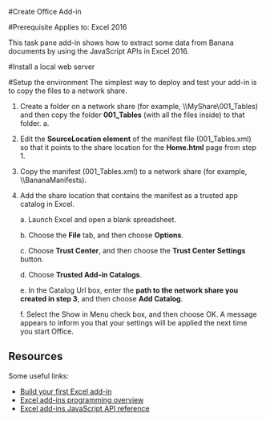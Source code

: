 #Create Office Add-in

#Prerequisite
Applies to: Excel 2016


This task pane add-in shows how to extract some data from Banana documents by using the JavaScript APIs in Excel 2016.

#Install a local web server

#Setup the environment
The simplest way to deploy and test your add-in is to copy the files to a network share.


1. Create a folder on a network share (for example, \\\MyShare\001_Tables) and then copy the folder **001_Tables** (with all the files inside) to that folder.
	a. 

2. Edit the **SourceLocation element** of the manifest file (001_Tables.xml) so that it points to the share location for the **Home.html** page from step 1.

3. Copy the manifest (001_Tables.xml) to a network share (for example, \\\BananaManifests).

4. Add the share location that contains the manifest as a trusted app catalog in Excel.

	a. Launch Excel and open a blank spreadsheet.
    
    b. Choose the **File** tab, and then choose **Options**.

    c. Choose **Trust Center**, and then choose the **Trust Center Settings** button.

    d. Choose **Trusted Add-in Catalogs**.

    e. In the Catalog Url box, enter the **path to the network share you created in step 3**, and then choose **Add Catalog**.

    f. Select the Show in Menu check box, and then choose OK. A message appears to inform you that your settings will be applied the next time you start Office.



## Resources
Some useful links:
* [Build your first Excel add-in](https://msdn.microsoft.com/en-us/library/office/mt616491.aspx)
* [Excel add-ins programming overview](https://msdn.microsoft.com/en-us/library/office/mt616487.aspx)
* [Excel add-ins JavaScript API reference](https://msdn.microsoft.com/en-us/library/office/mt616490.aspx)

   

